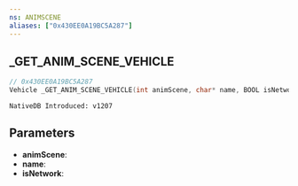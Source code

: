 ```yaml
---
ns: ANIMSCENE
aliases: ["0x430EE0A19BC5A287"]
---
```

## _GET_ANIM_SCENE_VEHICLE

```c
// 0x430EE0A19BC5A287
Vehicle _GET_ANIM_SCENE_VEHICLE(int animScene, char* name, BOOL isNetwork);
```

```
NativeDB Introduced: v1207
```

## Parameters
* **animScene**:
* **name**:
* **isNetwork**:
